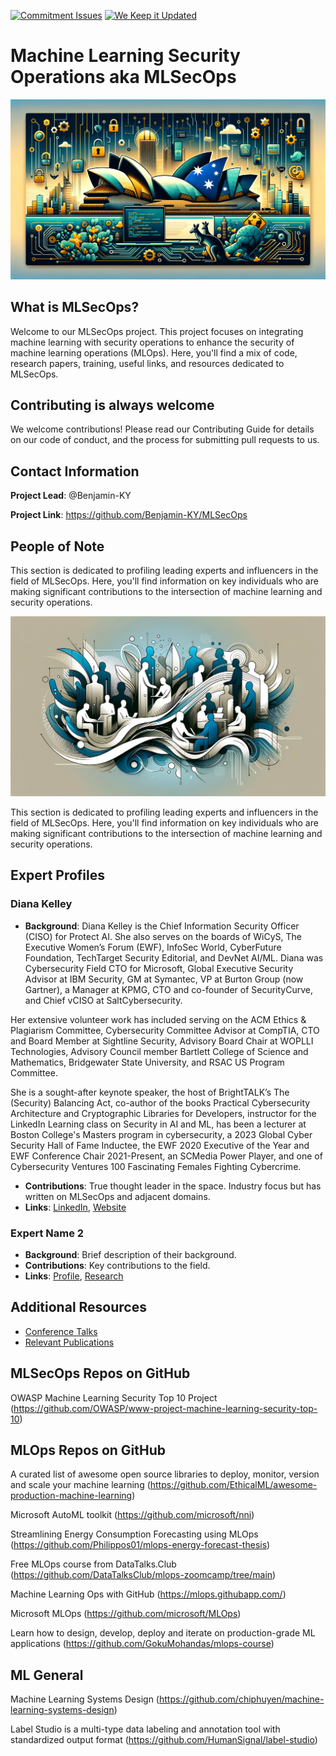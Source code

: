 [![Commitment Issues](https://img.shields.io/badge/Commitment-Issues-Issues)](https://github.com/Benjamin-KY/MLSecOps) [![We Keep it Updated](https://img.shields.io/github/commit-activity/w/Benjamin-KY/MLSecOps)](https://github.com/Benjamin-KY/MLSecOps/graphs/commit-activity)

# Machine Learning Security Operations aka MLSecOps
![MLSecOps Banner](https://github.com/Benjamin-KY/MLSecOps/blob/main/MLSecOpsV1.png)

## What is MLSecOps?
Welcome to our MLSecOps project. This project focuses on integrating machine learning with security operations to enhance the security of machine learning operations (MLOps). Here, you'll find a mix of code, research papers, training, useful links, and resources dedicated to MLSecOps.

## Contributing is always welcome
We welcome contributions! Please read our Contributing Guide for details on our code of conduct, and the process for submitting pull requests to us.

## Contact Information
**Project Lead**: @Benjamin-KY

**Project Link**: https://github.com/Benjamin-KY/MLSecOps

## People of Note

This section is dedicated to profiling leading experts and influencers in the field of MLSecOps. Here, you'll find information on key individuals who are making significant contributions to the intersection of machine learning and security operations.

![Experts of Interest](https://github.com/Benjamin-KY/MLSecOps/blob/main/ExpertsV1.png)

This section is dedicated to profiling leading experts and influencers in the field of MLSecOps. Here, you'll find information on key individuals who are making significant contributions to the intersection of machine learning and security operations.

## Expert Profiles
### Diana Kelley
- **Background**: Diana Kelley is the Chief Information Security Officer (CISO) for Protect AI. She also serves on the boards of WiCyS, The Executive Women’s Forum (EWF), InfoSec World, CyberFuture Foundation, TechTarget Security Editorial, and DevNet AI/ML. Diana was Cybersecurity Field CTO for Microsoft, Global Executive Security Advisor at IBM Security, GM at Symantec, VP at Burton Group (now Gartner), a Manager at KPMG, CTO and co-founder of SecurityCurve, and Chief vCISO at SaltCybersecurity.

Her extensive volunteer work has included serving on the ACM Ethics & Plagiarism Committee, Cybersecurity Committee Advisor at CompTIA, CTO and Board Member at Sightline Security, Advisory Board Chair at WOPLLI Technologies, Advisory Council member Bartlett College of Science and Mathematics, Bridgewater State University, and RSAC US Program Committee.

She is a sought-after keynote speaker, the host of BrightTALK’s The (Security) Balancing Act, co-author of the books Practical Cybersecurity Architecture and Cryptographic Libraries for Developers, instructor for the LinkedIn Learning class on Security in AI and ML, has been a lecturer at Boston College's Masters program in cybersecurity, a 2023 Global Cyber Security Hall of Fame Inductee, the EWF 2020 Executive of the Year and EWF Conference Chair 2021-Present, an SCMedia Power Player, and one of Cybersecurity Ventures 100 Fascinating Females Fighting Cybercrime.
- **Contributions**: True thought leader in the space. Industry focus but has written on MLSecOps and adjacent domains.
- **Links**: [LinkedIn](https://www.linkedin.com/in/dianakelleysecuritycurve/), [Website](https://securitycurve.com/)

### Expert Name 2
- **Background**: Brief description of their background.
- **Contributions**: Key contributions to the field.
- **Links**: [Profile](link_to_profile), [Research](link_to_research)

<!-- Repeat for more experts as needed -->

## Additional Resources
- [Conference Talks](link_to_conference_talks)
- [Relevant Publications](link_to_publications)


## MLSecOps Repos on GitHub

OWASP Machine Learning Security Top 10 Project (https://github.com/OWASP/www-project-machine-learning-security-top-10)

## MLOps Repos on GitHub

A curated list of awesome open source libraries to deploy, monitor, version and scale your machine learning (https://github.com/EthicalML/awesome-production-machine-learning)

Microsoft AutoML toolkit (https://github.com/microsoft/nni)

Streamlining Energy Consumption Forecasting using MLOps (https://github.com/Philippos01/mlops-energy-forecast-thesis)

Free MLOps course from DataTalks.Club (https://github.com/DataTalksClub/mlops-zoomcamp/tree/main)

Machine Learning Ops with GitHub (https://mlops.githubapp.com/)

Microsoft MLOps (https://github.com/microsoft/MLOps)

Learn how to design, develop, deploy and iterate on production-grade ML applications (https://github.com/GokuMohandas/mlops-course)

## ML General

Machine Learning Systems Design (https://github.com/chiphuyen/machine-learning-systems-design)

Label Studio is a multi-type data labeling and annotation tool with standardized output format (https://github.com/HumanSignal/label-studio)